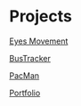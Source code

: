 # Projects
<a href="https://prevar.github.io/SHAREDprojects/GitPortfolio/eyemovement">Eyes Movement</a>

<a href="https://prevar.github.io/SHAREDprojects/GitPortfolio/bustracker">BusTracker</a>

<a href="https://prevar.github.io/SHAREDprojects/GitPortfolio/pacman/pacman.html">PacMan</a>

<a href="https://prevar.github.io/SHAREDprojects/GitPortfolio/website">Portfolio</a>
